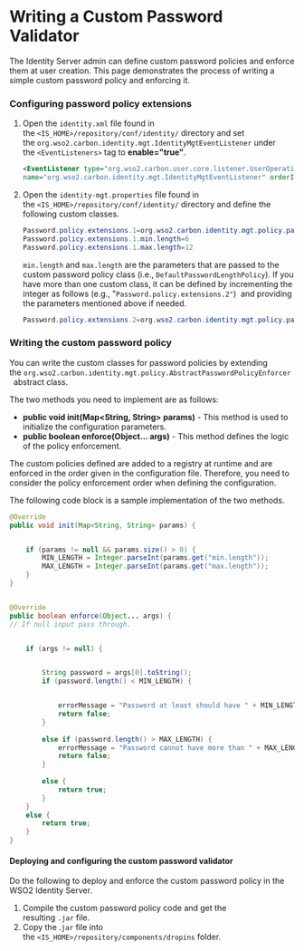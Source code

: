 # Writing a Custom Password Validator

The Identity Server admin can define custom password policies and
enforce them at user creation. This page demonstrates the process of
writing a simple custom password policy and enforcing it.

### Configuring password policy extensions

1.  Open the `identity.xml` file found in
    the `<IS_HOME>/repository/conf/identity/` directory and set
    the `org.wso2.carbon.identity.mgt.IdentityMgtEventListener` under
    the `<EventListeners>` tag to **enable="true"**. 

    ``` xml
    <EventListener type="org.wso2.carbon.user.core.listener.UserOperationEventListener" 
    name="org.wso2.carbon.identity.mgt.IdentityMgtEventListener" orderId="50" enable="true"/>
    ```

2.  Open the `identity-mgt.properties` file found in
    the `<IS_HOME>/repository/conf/identity/` directory and define the
    following custom classes. 

    ``` java
    Password.policy.extensions.1=org.wso2.carbon.identity.mgt.policy.password.DefaultPasswordLengthPolicy
    Password.policy.extensions.1.min.length=6
    Password.policy.extensions.1.max.length=12
    ```

    `min.length` and `max.length` are the parameters that are passed to
    the custom password policy class (i.e.,
    `DefaultPasswordLengthPolicy`). If you have more than one custom
    class, it can be defined by incrementing the integer as follows
    (e.g., "`Password.policy.extensions.2"`)  and providing the
    parameters mentioned above if needed.

    ``` java
    Password.policy.extensions.2=org.wso2.carbon.identity.mgt.policy.password.DefaultPasswordNamePolicy
    ```

### Writing the custom password policy

You can write the custom classes for password policies by extending
the `org.wso2.carbon.identity.mgt.policy.AbstractPasswordPolicyEnforcer `abstract
class.

The two methods you need to implement are as follows: 

-   **public void init(Map&lt;String, String&gt; params)­** - This
    method is used to initialize the configuration parameters.
-   **public boolean enforce(Object... args)­** - This method defines
    the logic of the policy enforcement.

The custom policies defined are added to a registry at runtime and are
enforced in the order given in the configuration file. Therefore, you
need to consider the policy enforcement order when defining the
configuration.

The following code block is a sample implementation of the two methods. 

``` java
@Override
public void init(Map<String, String> params) {


    if (params != null && params.size() > 0) {
        MIN_LENGTH = Integer.parseInt(params.get("min.length"));
        MAX_LENGTH = Integer.parseInt(params.get("max.length"));
    }
}


@Override
public boolean enforce(Object... args) {
// If null input pass through.


    if (args != null) {


        String password = args[0].toString();
        if (password.length() < MIN_LENGTH) {


            errorMessage = "Password at least should have " + MIN_LENGTH + "characters";
            return false;
        } 
 
        else if (password.length() > MAX_LENGTH) {
            errorMessage = "Password cannot have more than " + MAX_LENGTH + "characters";
            return false;
        } 
 
        else {
            return true;
        }
    } 
    else {
        return true;
    }
}
```

#### Deploying and configuring the custom password validator

Do the following to deploy and enforce the custom password policy in the
WSO2 Identity Server. 

1.  Compile the custom password policy code and get the
    resulting `.jar` file. 
2.  Copy the .`jar` file into
    the `<IS_HOME>/repository/components/dropins` folder. 
